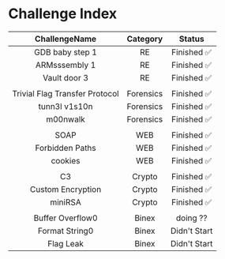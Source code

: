 # Challenge Index

| ChallengeName                  | Category  | Status       |
|:------------------------------:|:---------:|:------------:|
| GDB baby step 1                | RE        | Finished ✅  |
| ARMsssembly 1                  | RE        | Finished ✅  |
| Vault door 3                   | RE        | Finished ✅ |
|                                |           |              |
| Trivial Flag Transfer Protocol | Forensics | Finished ✅  |
| tunn3l v1s10n                  | Forensics | Finished ✅  |
| m00nwalk                       | Forensics | Finished ✅  |
|                                |           |              |
| SOAP                           | WEB       | Finished ✅  |
| Forbidden Paths                | WEB       | Finished ✅  |
| cookies                        | WEB       | Finished ✅  |
|                                |           |              |
| C3                             | Crypto    | Finished ✅  |
| Custom Encryption              | Crypto    | Finished ✅  |
| miniRSA                        | Crypto    | Finished ✅  |
|                                |           |              |
| Buffer Overflow0               | Binex     | doing ?? |
| Format String0                 | Binex     | Didn't Start |
| Flag Leak                      | Binex     | Didn't Start |

